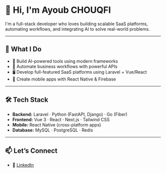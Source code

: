 # 👋 Hi, I'm Ayoub CHOUQFI

I'm a full-stack developer who loves building scalable SaaS platforms, automating workflows, and integrating AI to solve real-world problems.

---

## 🚀 What I Do

- 🧠 Build AI-powered tools using modern frameworks
- 🔧 Automate business workflows with powerful APIs
- 🖥️ Develop full-featured SaaS platforms using Laravel + Vue/React
- 📲 Create mobile apps with React Native & Firebase

---

## 🛠 Tech Stack

- **Backend:** Laravel · Python (FastAPI, Django) · Go (Fiber)
- **Frontend:** Vue 3 · React · Next.js · Tailwind CSS
- **Mobile:** React Native (cross-platform apps)
- **Database:** MySQL · PostgreSQL · Redis

---

## 📫 Let’s Connect

- 💼 [LinkedIn](https://www.linkedin.com/in/ayoubchouqfi)

